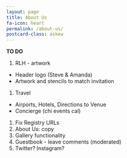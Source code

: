 ```yaml
---
layout: page
title: About Us
fa-icon: heart
permalink: /about-us/
postcard-class: askew
---
```


**TO DO**

1. RLH - artwork
  - Header logo (Steve &amp; Amanda)
  - Artwork and stencils to match invitation
1. Travel
  - Airports, Hotels, Directions to Venue
  - Concierge (chi events cal)
1. Fix Registry URLs
1. About Us: copy
1. Gallery functionality
1. Guestbook - leave comments (moderated)
1. Twitter? Instagram?
